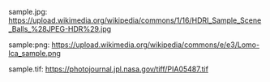 sample.jpg:
https://upload.wikimedia.org/wikipedia/commons/1/16/HDRI_Sample_Scene_Balls_%28JPEG-HDR%29.jpg

sample:png:
https://upload.wikimedia.org/wikipedia/commons/e/e3/Lomo-lca_sample.png

sample.tif:
https://photojournal.jpl.nasa.gov/tiff/PIA05487.tif